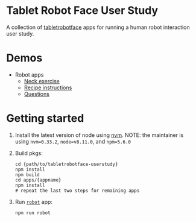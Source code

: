 # Tablet Robot Face User Study

A collection of [tabletrobotface](https://github.com/mjyc/tablet-robot-face) apps for running a human robot interaction user study.

# Demos

-   Robot apps
    -   [Neck exercise](https://codesandbox.io/s/github/mjyc/tabletrobotface-userstudy/tree/codesandbox_neck_exercise/apps/robot)
    -   [Recipe instructions](https://codesandbox.io/s/github/mjyc/tabletrobotface-userstudy/tree/codesandbox_recipeinsts_breakfast/apps/robot)
    -   [Questions](https://codesandbox.io/s/github/mjyc/tabletrobotface-userstudy/tree/codesandbox_qa_set1/apps/robot)

# Getting started

1. Install the latest version of node using [nvm](https://github.com/nvm-sh/nvm). NOTE: the maintainer is using `nvm=0.33.2`, `node=v8.11.0`, and `npm=5.6.0`

1. Build pkgs:

    ```
    cd {path/to/tabletrobotface-userstudy}
    npm install
    npm build
    cd apps/{appname}
    npm install
    # repeat the last two steps for remaining apps
    ```

1. Run [`robot`](./apps/robot) app:

    ```
    npm run robot
    ```

<!-- 1. Run [`instructor`](./apps/instructor) app (for giving instructions to participants):

    ```
    npm run instructor
    ```
 -->

